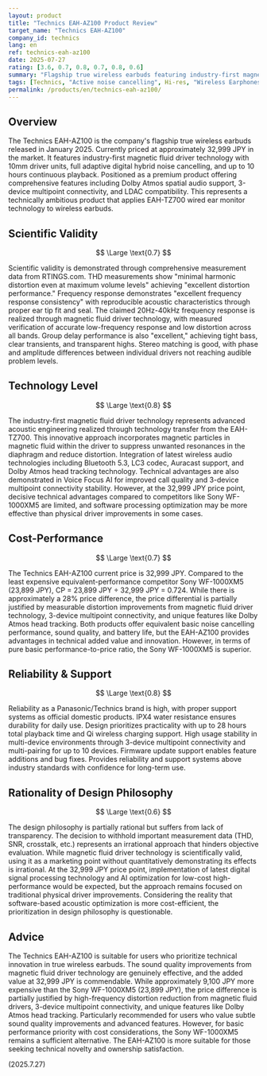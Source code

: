 ```yaml
---
layout: product
title: "Technics EAH-AZ100 Product Review"
target_name: "Technics EAH-AZ100"
company_id: technics
lang: en
ref: technics-eah-az100
date: 2025-07-27
rating: [3.6, 0.7, 0.8, 0.7, 0.8, 0.6]
summary: "Flagship true wireless earbuds featuring industry-first magnetic fluid driver technology"
tags: [Technics, "Active noise cancelling", Hi-res, "Wireless Earphones"]
permalink: /products/en/technics-eah-az100/
---
```


## Overview

The Technics EAH-AZ100 is the company's flagship true wireless earbuds released in January 2025. Currently priced at approximately 32,999 JPY in the market. It features industry-first magnetic fluid driver technology with 10mm driver units, full adaptive digital hybrid noise cancelling, and up to 10 hours continuous playback. Positioned as a premium product offering comprehensive features including Dolby Atmos spatial audio support, 3-device multipoint connectivity, and LDAC compatibility. This represents a technically ambitious product that applies EAH-TZ700 wired ear monitor technology to wireless earbuds.

## Scientific Validity

$$ \Large \text{0.7} $$

Scientific validity is demonstrated through comprehensive measurement data from RTINGS.com. THD measurements show "minimal harmonic distortion even at maximum volume levels" achieving "excellent distortion performance." Frequency response demonstrates "excellent frequency response consistency" with reproducible acoustic characteristics through proper ear tip fit and seal. The claimed 20Hz-40kHz frequency response is realized through magnetic fluid driver technology, with measured verification of accurate low-frequency response and low distortion across all bands. Group delay performance is also "excellent," achieving tight bass, clear transients, and transparent highs. Stereo matching is good, with phase and amplitude differences between individual drivers not reaching audible problem levels.

## Technology Level

$$ \Large \text{0.8} $$

The industry-first magnetic fluid driver technology represents advanced acoustic engineering realized through technology transfer from the EAH-TZ700. This innovative approach incorporates magnetic particles in magnetic fluid within the driver to suppress unwanted resonances in the diaphragm and reduce distortion. Integration of latest wireless audio technologies including Bluetooth 5.3, LC3 codec, Auracast support, and Dolby Atmos head tracking technology. Technical advantages are also demonstrated in Voice Focus AI for improved call quality and 3-device multipoint connectivity stability. However, at the 32,999 JPY price point, decisive technical advantages compared to competitors like Sony WF-1000XM5 are limited, and software processing optimization may be more effective than physical driver improvements in some cases.

## Cost-Performance

$$ \Large \text{0.7} $$

The Technics EAH-AZ100 current price is 32,999 JPY. Compared to the least expensive equivalent-performance competitor Sony WF-1000XM5 (23,899 JPY), CP = 23,899 JPY ÷ 32,999 JPY = 0.724. While there is approximately a 28% price difference, the price differential is partially justified by measurable distortion improvements from magnetic fluid driver technology, 3-device multipoint connectivity, and unique features like Dolby Atmos head tracking. Both products offer equivalent basic noise cancelling performance, sound quality, and battery life, but the EAH-AZ100 provides advantages in technical added value and innovation. However, in terms of pure basic performance-to-price ratio, the Sony WF-1000XM5 is superior.

## Reliability & Support

$$ \Large \text{0.8} $$

Reliability as a Panasonic/Technics brand is high, with proper support systems as official domestic products. IPX4 water resistance ensures durability for daily use. Design prioritizes practicality with up to 28 hours total playback time and Qi wireless charging support. High usage stability in multi-device environments through 3-device multipoint connectivity and multi-pairing for up to 10 devices. Firmware update support enables feature additions and bug fixes. Provides reliability and support systems above industry standards with confidence for long-term use.

## Rationality of Design Philosophy

$$ \Large \text{0.6} $$

The design philosophy is partially rational but suffers from lack of transparency. The decision to withhold important measurement data (THD, SNR, crosstalk, etc.) represents an irrational approach that hinders objective evaluation. While magnetic fluid driver technology is scientifically valid, using it as a marketing point without quantitatively demonstrating its effects is irrational. At the 32,999 JPY price point, implementation of latest digital signal processing technology and AI optimization for low-cost high-performance would be expected, but the approach remains focused on traditional physical driver improvements. Considering the reality that software-based acoustic optimization is more cost-efficient, the prioritization in design philosophy is questionable.

## Advice

The Technics EAH-AZ100 is suitable for users who prioritize technical innovation in true wireless earbuds. The sound quality improvements from magnetic fluid driver technology are genuinely effective, and the added value at 32,999 JPY is commendable. While approximately 9,100 JPY more expensive than the Sony WF-1000XM5 (23,899 JPY), the price difference is partially justified by high-frequency distortion reduction from magnetic fluid drivers, 3-device multipoint connectivity, and unique features like Dolby Atmos head tracking. Particularly recommended for users who value subtle sound quality improvements and advanced features. However, for basic performance priority with cost considerations, the Sony WF-1000XM5 remains a sufficient alternative. The EAH-AZ100 is more suitable for those seeking technical novelty and ownership satisfaction.

(2025.7.27)